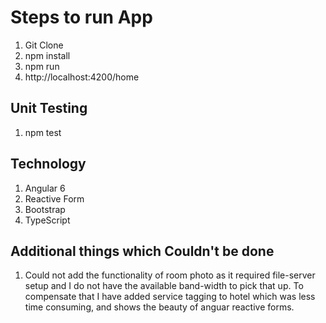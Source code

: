 # Steps to run App

1. Git Clone
2. npm install
3. npm run
4. http://localhost:4200/home

## Unit Testing

1. npm test


## Technology

1. Angular 6
2. Reactive Form
3. Bootstrap
4. TypeScript

## Additional things which Couldn't be done

1. Could not add the functionality of room photo as it required file-server setup and I do not have the available band-width
to pick that up. To compensate that I have added service tagging to hotel which was less time consuming, and shows the beauty 
of anguar reactive forms.

